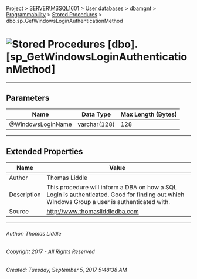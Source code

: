 #### 

[Project](../../../../../index.md) > [SERVER\\MSSQL1601](../../../../index.md) > [User databases](../../../index.md) > [dbamgnt](../../index.md) > [Programmability](../index.md) > [Stored Procedures](Stored_Procedures.md) > dbo.sp_GetWindowsLoginAuthenticationMethod

# ![Stored Procedures](../../../../../Images/StoredProcedure32.png) [dbo].[sp_GetWindowsLoginAuthenticationMethod]

---

## <a name="#parameters"></a>Parameters

| Name | Data Type | Max Length (Bytes) |
|---|---|---|
| @WindowsLoginName | varchar(128) | 128 |


---

## <a name="#extendedproperties"></a>Extended Properties

| Name | Value |
|---|---|
| Author | Thomas Liddle |
| Description | This procedure will inform a DBA on how a SQL Login is authenticated.  Good for finding out which WIndows Group a user is authenticated with. |
| Source | http://www.thomasliddledba.com |


---

###### Author:  Thomas Liddle

###### Copyright 2017 - All Rights Reserved

###### Created: Tuesday, September 5, 2017 5:48:38 AM

